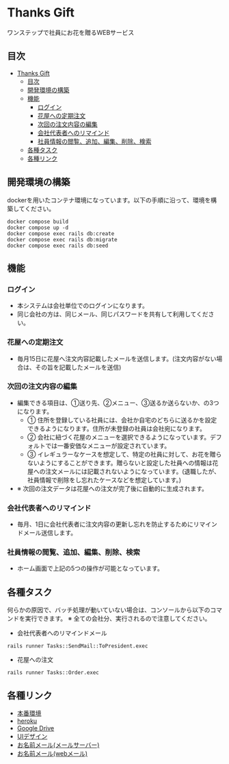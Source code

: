 # Thanks Gift

ワンステップで社員にお花を贈るWEBサービス

## 目次

- [Thanks Gift](#thanks-gift)
  - [目次](#目次)
  - [開発環境の構築](#開発環境の構築)
  - [機能](#機能)
    - [ログイン](#ログイン)
    - [花屋への定期注文](#花屋への定期注文)
    - [次回の注文内容の編集](#次回の注文内容の編集)
    - [会社代表者へのリマインド](#会社代表者へのリマインド)
    - [社員情報の閲覧、追加、編集、削除、検索](#社員情報の閲覧追加編集削除検索)
  - [各種タスク](#各種タスク)
  - [各種リンク](#各種リンク)

## 開発環境の構築
dockerを用いたコンテナ環境になっています。以下の手順に沿って、環境を構築してください。
```
docker compose build
docker compose up -d
docker compose exec rails db:create
docker compose exec rails db:migrate
docker compose exec rails db:seed
```

## 機能
### ログイン
- 本システムは会社単位でのログインになります。
- 同じ会社の方は、同じメール、同じパスワードを共有して利用してください。
### 花屋への定期注文
  - 毎月15日に花屋へ注文内容記載したメールを送信します。(注文内容がない場合は、その旨を記載したメールを送信)
### 次回の注文内容の編集
- 編集できる項目は、①送り先、②メニュー、③送るか送らないか、の3つになります。
  - ① 住所を登録している社員には、会社か自宅のどちらに送るかを設定できるようになります。住所が未登録の社員は会社宛になります。
  - ② 会社に紐づく花屋のメニューを選択できるようになっています。デフォルトでは一番安価なメニューが設定されています。
  - ③ イレギュラーなケースを想定して、特定の社員に対して、お花を贈らないようにすることができます。贈らないと設定した社員への情報は花屋への注文メールには記載されないようになっています。(退職したが、社員情報で削除をし忘れたケースなどを想定しています。)
- ※ 次回の注文データは花屋への注文が完了後に自動的に生成されます。
### 会社代表者へのリマインド
  - 毎月、1日に会社代表者に注文内容の更新し忘れを防止するためにリマインドメール送信します。
### 社員情報の閲覧、追加、編集、削除、検索
  - ホーム画面で上記の5つの操作が可能となっています。

## 各種タスク
何らかの原因で、バッチ処理が動いていない場合は、コンソールから以下のコマンドを実行できます。
※ 全ての会社分、実行されるので注意してください。

- 会社代表者へのリマインドメール
```
rails runner Tasks::SendMail::ToPresident.exec
```

- 花屋への注文
```
rails runner Tasks::Order.exec
```

## 各種リンク
- [本番環境](https://www.thanks-gift.cloud/)
- [heroku](https://dashboard.heroku.com/apps/thanks-gift)
- [Google Drive](https://drive.google.com/drive/u/0/folders/13ehpUNUTKgzfgBoOInEibuvr4ExCjoku)
- [UIデザイン](https://www.figma.com/file/8hCVnFM22M6ljUX7u8HobU/ohana?type=design&node-id=0-1&mode=design)
- [お名前メール(メールサーバー)](https://cp.onamae.ne.jp/)
- [お名前メール(webメール)](https://webmail12.onamae.ne.jp/?_task=mail&_mbox=INBOX)

